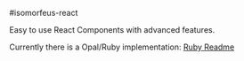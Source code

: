 #isomorfeus-react

Easy to use React Components with advanced features.

Currently there is a Opal/Ruby implementation:
[Ruby Readme](https://github.com/isomorfeus/isomorfeus-react/tree/master/ruby)
